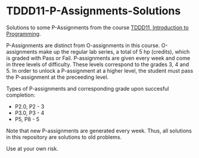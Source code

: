 # TDDD11-P-Assignments-Solutions
Solutions to some P-Assignments from the course [TDDD11, Introduction to Programming][1]. 

P-Assignments are distinct from O-assignments in this course. 
O-assignments make up the regular lab series, a total of 5 hp (credits), which is graded with Pass or Fail. 
P-assignments are given every week and come in three levels of difficulty. These levels correspond to the grades 3, 4 and 5. 
In order to unlock a P-assignment at a higher level, the student must pass the P-assignment at the preceeding level. 

Types of P-assignments and corresponding grade upon succesful completion: 
* P2.0, P2 -  3 
* P3.0, P3 -  4
* P5, P8   - 5

Note that new P-assignments are generated every week. Thus, all solutions in this repository are solutions to old problems. 

Use at your own risk. 


[1]: https://www.ida.liu.se/~TDDD11/current/index.sv.shtml
